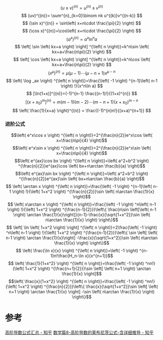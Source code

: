 

$$
(u\pm  v)^{(n)}=u^{(n)}\pm  v^{(n)}
$$
$$
(uv)^{(n)}= \sum^{n}_{k=0}\binom nk u^{(k)}v^{(n-k)}
$$
$$
(\sin x)^{(n)} = \sin\left( x+n\cdot \frac{\pi}{2} \right)
$$
$$
(\cos x)^{(n)}=\cos\left( x+n\cdot \frac{\pi}{2} \right)
$$
$$
\left( a^x \right) ^{\left( n \right)}=a^x\ln ^na
$$
$$
\left[ \sin \left( kx+a \right) \right] ^{\left( n \right)}=k^n\sin \left( kx+a+\frac{n\pi}{2} \right)
$$
$$
\left[ \cos \left( kx+a \right) \right] ^{\left( n \right)}=k^n\cos \left( kx+a+\frac{n\pi}{2} \right)
$$
$$
\left( x^{\mu} \right) ^{\left( n \right)}=\mu \left( \mu -1 \right) \cdots \left( \mu -n+1 \right) x^{\mu -n}
$$
$$
\left( \log _ax \right) ^{\left( n \right)}=\frac{\left( -1 \right) ^{n-1}\left( n-1 \right) !}{x^n\ln a}
$$
$$
[\ln(1+x)]^{(n)}=(-1)^{n-1} \frac{(n-1)!}{(1+x)^{n}}
$$
$$
[(x+x_{0})^{m}]^{(n)}=m(m-1)(m-2)\cdots(m-n+1)(x+x_{0})^{m-n}
$$
$$
\left( \frac{1}{x+a} \right)^{(n)} = \frac{(-1)^{n}n!}{(x+a)^{n+1}}
$$

### 进阶公式

$$\left( e^x\cos x \right) ^{\left( n \right)}=2^{\frac{n}{2}}e^x\cos \left( x+\frac{n\pi}{4} \right)$$
$$\left( e^x\sin x \right) ^{\left( n \right)}=2^{\frac{n}{2}}e^x\sin \left( x+\frac{n\pi}{4} \right)$$
$$\left( e^{ax}\cos bx \right) ^{\left( n \right)}=\left( a^2+b^2 \right) ^{\frac{n}{2}}e^{ax}\cos \left( bx+n\arctan \frac{b}{a} \right)$$
$$\left( e^{ax}\sin bx \right) ^{\left( n \right)}=\left( a^2+b^2 \right) ^{\frac{n}{2}}e^{ax}\sin \left( bx+n\arctan \frac{b}{a} \right)$$
$$ \left( \arctan x \right) ^{\left( n \right)}=\frac{\left( -1 \right) ^{n-1}\left( n-1 \right) !}{\left( 1+x^2 \right) ^{\frac{n}{2}}}\sin \left( n\arctan \frac{1}{x} \right)$$
$$ \left( x\arctan x \right) ^{\left( n \right)}=\frac{\left( -1 \right) ^n\left( n-1 \right) !}{\left( 1+x^2 \right) ^{\frac{n-1}{2}}}\left\{ \frac{n\sin \left[\left( n-1 \right) \arctan \frac{1}{x}\right]}{n-1}-\frac{x}{\sqrt{1+x^2}}\sin \left( n\arctan \frac{1}{x} \right) \right\}$$
$$ \left[ \ln \left( 1+x^2 \right) \right] ^{\left( n \right)}=2\frac{\left( -1 \right) ^n\left( n-1 \right) !}{\left( 1+x^2 \right) ^{\frac{n-1}{2}}}\left\{ \sin \left[ \left( n-1 \right) \arctan \frac{1}{x}\right] -\frac{x}{\sqrt{1+x^2}}\sin \left( n\arctan \frac{1}{x} \right) \right\}$$
$$ \left( \frac{\ln x}{x} \right) ^{\left( n \right)}=\left( -1 \right) ^{n-1}n!\frac{H_n-\ln x}{x^{n+1}}$$
$$ \left( \frac{1}{1+x^2} \right) ^{\left( n \right)}=\frac{\left( -1 \right) ^nn!}{\left( 1+x^2 \right) ^{\frac{n+1}{2}}}\sin \left[ \left( n+1 \right) \arctan \frac{1}{x} \right]$$
$$\left( \frac{x}{1+x^2} \right) ^{\left( n \right)}=\frac{\left( -1 \right) ^nn!}{\left( 1+x^2 \right) ^{\frac{n}{2}}}\left\{ \frac{x}{\sqrt{1+x^2}}\sin \left[ \left( n+1 \right) \arctan \frac{1}{x} \right] -\sin \left( n\arctan \frac{1}{x} \right) \right\}$$


# 参考
[高阶导数公式汇总 - 知乎](https://zhuanlan.zhihu.com/p/303161999)
[数学篇8-高阶导数的莱布尼茨公式-含详细推导 - 知乎](https://zhuanlan.zhihu.com/p/350537083)
